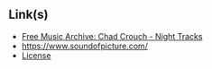 ## Link(s)
* [Free Music Archive: Chad Crouch - Night Tracks](https://freemusicarchive.org/music/Chad_Crouch/Night_Tracks)
* https://www.soundofpicture.com/
* [License](http://creativecommons.org/licenses/by-nc-nd/4.0/)
